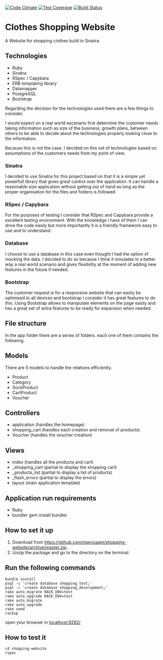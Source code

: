 [![Code Climate](https://codeclimate.com/github/marcoaam/shopping-website/badges/gpa.svg)](https://codeclimate.com/github/marcoaam/shopping-website) [![Test Coverage](https://codeclimate.com/github/marcoaam/shopping-website/badges/coverage.svg)](https://codeclimate.com/github/marcoaam/shopping-website) [![Build Status](https://travis-ci.org/marcoaam/shopping-website.svg?branch=development)](https://travis-ci.org/marcoaam/shopping-website)

Clothes Shopping Website
=======================

A Website for shopping clothes build in Sinatra.

Technologies
------------

- Ruby
- Sinatra
- RSpec / Capybara
- ERB templating library
- Datamapper
- PostgreSQL
- Bootstrap

Regarding the decision for the technologies used there are a few things to consider.

I would expect on a real world escenario first determine the customer needs taking information such as size of the business, growth plans, between others to be able to decide about the technologies properly looking close to the information.

Because this is not the case. I decided on this set of technologies based on assumptions of the customers needs from my point of view.


### Sinatra

I decided to use Sinatra for this project based on that it is a simple yet powerfull library that gives great control over the application. It can handle a reasonable size application without getting out of hand as long as the proper organisation for the files and folders is followed.

### RSpec / Capybara

For the purposes of testing I consider that RSpec and Capybara provide a excellent testing environment. With the knowledge I have of them I can drive the code easily but more importantly it is a friendly framework easy to use and to understand.

### Database

I choose to use a database in this case even thought I had the option of mocking the data. I decided to do so because I think it simulates in a better way a real world scenario and gives flexibility at the moment of adding new features in the future if needed.

### Bootstrap

The customer request is for a responsive website that can easily be optimised to all devices and bootstrap I consider it has great features to do this. Using Bootstrap allows to manipulate elements on the page easily and has a great set of extra features to be ready for expansion when needed.


File structure
--------------

In the app folder there are a series of folders. each one of them contains the following.

Models
------

There are 5 models to handle the relations efficiently.

- Product
- Category
- SockProduct
- CartProduct
- Voucher

Controllers
-----------

- application   (handles the homepage)
- shopping_cart (handles each creation and removal of products)
- Voucher       (handles the voucher creation)

Views
------

- index          (handles all the products and cart)
- _shopping_cart (partial to display the shopping cart)
- _products_list (partial to display a list of products)
- _flash_errors  (partial to display the errors)
- layout         (main application template)


Application run requirements
----------------------------

- Ruby
- bundler 
    gem install bundler


How to set it up
---------------

1. Download from https://github.com/marcoaam/shopping-website/archive/master.zip .
2. Unzip the package and go to the directory on the terminal.

Run the following commands
------------------------------

    bundle install
    psql -c 'create database shopping_test;'
    psql -c 'create database shopping_development;'
    rake auto_migrate RACK_ENV=test
    rake auto_upgrade RACK_ENV=test
    rake auto_migrate
    rake auto_upgrade
    rake seed
    rackup

open your browser in [localhost:9292/](http://localhost:9292/)


How to test it
--------------

    cd shopping-website
    rspec



